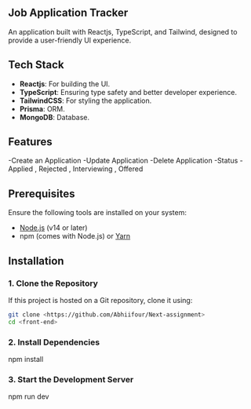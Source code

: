 ## Job Application Tracker

An application built with Reactjs, TypeScript, and Tailwind, designed to provide a user-friendly UI experience. 

## **Tech Stack**
- **Reactjs**: For building the UI.
- **TypeScript**: Ensuring type safety and better developer experience.
- **TailwindCSS**: For styling the application.
- **Prisma**: ORM.
- **MongoDB**: Database.
## **Features**
-Create an Application
-Update Application
-Delete Application
-Status - Applied , Rejected , Interviewing , Offered

## Prerequisites

Ensure the following tools are installed on your system:
- [Node.js](https://nodejs.org) (v14 or later)
- npm (comes with Node.js) or [Yarn](https://yarnpkg.com)



## Installation

### 1. Clone the Repository
If this project is hosted on a Git repository, clone it using:
```bash
git clone <https://github.com/Abhiifour/Next-assignment>
cd <front-end>

```

### 2. Install Dependencies

npm install


### 3. Start the Development Server

npm run dev
